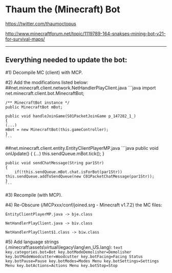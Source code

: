 Thaum the (Minecraft) Bot
=============
https://twitter.com/thaumoctopus

http://www.minecraftforum.net/topic/1119789-164-snakses-mining-bot-v21-for-survival-maps/


-------------------------------
Everything needed to update the bot:
-------------------------------
#1) Decompile MC (client) with MCP.

#2) Add the modifications listed below: 
##net.minecraft.client.network.NetHandlerPlayClient.java
    ```java
    import net.minecraft.client.bot.MinecraftBot;
    
    /** MinecraftBot instance */
    public MinecraftBot mBot;

    public void handleJoinGame(S01PacketJoinGame p_147282_1_)
    {
    (...)
    mBot = new MinecraftBot(this.gameController);
    }
    ```
    
##net.minecraft.client.entity.EntityClientPlayerMP.java
    ```java
    public void onUpdate()
    {
    (...)
    this.sendQueue.mBot.tick();
    }

    public void sendChatMessage(String par1Str)
    {
        if(!this.sendQueue.mBot.chat.isForBot(par1Str)) this.sendQueue.addToSendQueue(new C01PacketChatMessage(par1Str));
    }
    ```

#3) Recompile (with MCP).

#4) Re-Obscure (/MCPxxx/conf/joined.srg - Minecraft v1.7.2) the MC files:
    
    EntityClientPlayerMP.java -> bje.class
    
    NetHandlerPlayClient.java -> biv.class
    
    NetHandlerPlayClient$1.class -> biw.class

#5) Add language strings (.minecraft\assets\virtual\legacy\lang\en_US.lang):
	```text
    key.categories.bot=Bot
    key.botModeDemolisher=Demolisher
    key.botModeWoodcutter=Woodcutter
    key.botFacing=Facing Status
    key.botPause=Pause
    key.botModes=Modes Menu
    key.botSettings=Settings Menu
    key.botActions=Actions Menu
    key.botStop=Stop
	```